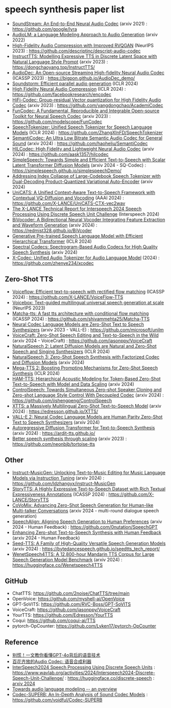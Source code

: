 # speech synthesis paper list

- [SoundStream: An End-to-End Neural Audio Codec](https://arxiv.org/abs/2107.03312) (arxiv 2021) : https://github.com/google/lyra
- [AudioLM: a Language Modeling Approach to Audio Generation](https://arxiv.org/abs/2209.03143v2) (arxiv 2022)
- [High-Fidelity Audio Compression with Improved RVQGAN](https://openreview.net/forum?id=qjnl1QUnFA) (NeurIPS 2023) : https://github.com/descriptinc/descript-audio-codec
- [InstructTTS: Modelling Expressive TTS in Discrete Latent Space with Natural Language Style Prompt](https://arxiv.org/abs/2301.13662v2) (arxiv 2023) : https://dongchaoyang.top/InstructTTS/
- [AudioDec: An Open-source Streaming High-fidelity Neural Audio Codec](https://arxiv.org/abs/2305.16608) (ICASSP 2023) : https://bigpon.github.io/AudioDec_demo/
- [Soundstorm: Efficient parallel audio generation](https://openreview.net/forum?id=KknWbD5j95) (ICLR 2024)
- [High Fidelity Neural Audio Compression](https://openreview.net/forum?id=ivCd8z8zR2) (ICLR 2024) : https://github.com/facebookresearch/encodec
- [HiFi-Codec: Group-residual Vector quantization for High Fidelity Audio Codec](https://arxiv.org/abs/2305.02765v2) (arxiv 2023) : https://github.com/yangdongchao/AcademiCodec
- [FunCodec: A Fundamental, Reproducible and Integrable Open-source Toolkit for Neural Speech Codec](https://arxiv.org/abs/2309.07405v2) (arxiv 2023) : https://github.com/modelscope/FunCodec
- [SpeechTokenizer: Unified Speech Tokenizer for Speech Language Models](https://openreview.net/forum?id=AF9Q8Vip84) (ICLR 2024) : https://github.com/ZhangXInFD/SpeechTokenizer
- [SemantiCodec: An Ultra Low Bitrate Semantic Audio Codec for General Sound](https://arxiv.org/abs/2405.00233) (arxiv 2024) : https://github.com/haoheliu/SemantiCodec
- [HILCodec: High Fidelity and Lightweight Neural Audio Codec](https://arxiv.org/abs/2405.04752) (arxiv 2024) : https://github.com/aask1357/hilcodec
- [SimpleSpeech: Towards Simple and Efficient Text-to-Speech with Scalar Latent Transformer Diffusion Models](https://arxiv.org/abs/2406.02328v2) (arxiv 2024 - SQ-Codec) : https://simplespeech.github.io/simplespeechDemo/
- [Addressing Index Collapse of Large-Codebook Speech Tokenizer with Dual-Decoding Product-Quantized Variational Auto-Encoder](https://arxiv.org/abs/2406.02940) (arxiv 2024)
- [UniCATS: A Unified Context-Aware Text-to-Speech Framework with Contextual VQ-Diffusion and Vocoding](https://arxiv.org/abs/2306.07547v6) (AAAI 2024) : https://github.com/X-LANCE/UniCATS-CTX-vec2wav
- [The X-LANCE Technical Report for Interspeech 2024 Speech Processing Using Discrete Speech Unit Challenge](https://arxiv.org/abs/2404.06079v2) (Interspeech 2024)
- [BiVocoder: A Bidirectional Neural Vocoder Integrating Feature Extraction and Waveform Generation](https://arxiv.org/abs/2406.02162) (arxiv 2024) : https://redmist328.github.io/BiVcoder
- [Generative Pre-trained Speech Language Model with Efficient Hierarchical Transformer](https://openreview.net/forum?id=TJNCnkDRkY) (ICLR 2024)
- [Spectral Codecs: Spectrogram-Based Audio Codecs for High Quality Speech Synthesis](https://arxiv.org/abs/2406.05298) (arxiv 2024)
- [X-Codec: Unified Audio Tokenizer for Audio Language Model]() (2024) : https://github.com/zhenye234/xcodec

## Zero-Shot TTS

- [Voiceflow: Efficient text-to-speech with rectified flow matching](https://arxiv.org/abs/2309.05027v2) (ICASSP 2024) : https://github.com/X-LANCE/VoiceFlow-TTS
- [Voicebox: Text-guided multilingual universal speech generation at scale](https://openreview.net/forum?id=gzCS252hCO) (NeurIPS 2023)
- [Matcha-tts: A fast tts architecture with conditional flow matching](https://arxiv.org/abs/2309.03199v2) (ICASSP 2024) : https://github.com/shivammehta25/Matcha-TTS
- [Neural Codec Language Models are Zero-Shot Text to Speech Synthesizers](https://arxiv.org/abs/2301.02111v1) (arxiv 2023 - VALL-E) : https://github.com/microsoft/unilm
- [VoiceCraft: Zero-Shot Speech Editing and Text-to-Speech in the Wild](https://arxiv.org/abs/2403.16973v2) (arxiv 2024 - VoiceCraft) : https://github.com/jasonppy/VoiceCraft
- [NaturalSpeech 2: Latent Diffusion Models are Natural and Zero-Shot Speech and Singing Synthesizers](https://openreview.net/forum?id=Rc7dAwVL3v) (ICLR 2024)
- [NaturalSpeech 3: Zero-Shot Speech Synthesis with Factorized Codec and Diffusion Models](https://arxiv.org/abs/2403.03100v3) (arxiv 2024)
- [Mega-TTS 2: Boosting Prompting Mechanisms for Zero-Shot Speech Synthesis](https://openreview.net/forum?id=mvMI3N4AvD) (ICLR 2024)
- [HAM-TTS: Hierarchical Acoustic Modeling for Token-Based Zero-Shot Text-to-Speech with Model and Data Scaling](https://arxiv.org/abs/2403.05989) (arxiv 2024)
- [ControlSpeech: Towards Simultaneous Zero-shot Speaker Cloning and Zero-shot Language Style Control With Decoupled Codec](https://arxiv.org/abs/2406.01205) (arxiv 2024) : https://github.com/jishengpeng/ControlSpeech
- [XTTS: a Massively Multilingual Zero-Shot Text-to-Speech Model](https://arxiv.org/abs/2406.04904) (arxiv 2024) : https://edresson.github.io/XTTS/
- [VALL-E 2: Neural Codec Language Models are Human Parity Zero-Shot Text to Speech Synthesizers](https://arxiv.org/abs/2406.05370) (arxiv 2024)
- [Autoregressive Diffusion Transformer for Text-to-Speech Synthesis](https://www.arxiv.org/abs/2406.05551) (arxiv 2024) : https://ardit-tts.github.io/
- [Better speech synthesis through scaling](https://arxiv.org/abs/2305.07243) (arxiv 2023) : https://github.com/neonbjb/tortoise-tts

## Other

- [Instruct-MusicGen: Unlocking Text-to-Music Editing for Music Language Models via Instruction Tuning](https://arxiv.org/abs/2405.18386v2) (arxiv 2024) : https://github.com/ldzhangyx/instruct-MusicGen
- [StoryTTS: A Highly Expressive Text-to-Speech Dataset with Rich Textual Expressiveness Annotations](https://arxiv.org/abs/2404.14946) (ICASSP 2024) : https://github.com/X-LANCE/StoryTTS
- [CoVoMix: Advancing Zero-Shot Speech Generation for Human-like Multi-talker Conversations](https://arxiv.org/abs/2404.06690) (arxiv 2024 - multi-round dialogue speech generation)
- [SpeechAlign: Aligning Speech Generation to Human Preferences](https://arxiv.org/abs/2404.05600) (arxiv 2024 - Human Feedback) : https://github.com/0nutation/SpeechGPT
- [Enhancing Zero-shot Text-to-Speech Synthesis with Human Feedback](https://www.arxiv.org/abs/2406.00654) (arxiv 2024 - Human Feedback)
- [Seed-TTS: A Family of High-Quality Versatile Speech Generation Models](https://arxiv.org/abs/2406.02430) (arxiv 2024) : https://bytedancespeech.github.io/seedtts_tech_report/
- [WenetSpeech4TTS: A 12,800-hour Mandarin TTS Corpus for Large Speech Generation Model Benchmark](https://arxiv.org/abs/2406.05763v2) (arxiv 2024) : https://huggingface.co/Wenetspeech4TTS

## GitHub

- ChatTTS: https://github.com/2noise/ChatTTS/tree/main
- OpenVoice: https://github.com/myshell-ai/OpenVoice
- GPT-SoVITS: https://github.com/RVC-Boss/GPT-SoVITS
- VoiceCraft: https://github.com/jasonppy/VoiceCraft
- YourTTS: https://github.com/Edresson/YourTTS
- Coqui: https://github.com/coqui-ai/TTS
- pytorch-OpCounter: https://github.com/Lyken17/pytorch-OpCounter

## Reference

- [别慌！一文教你看懂GPT-4o背后的语音技术](https://zhuanlan.zhihu.com/p/698725358)
- [百花齐放的Audio Codec: 语音合成利器](https://zhuanlan.zhihu.com/p/696434090)
- [InterSpeech2024 Speech Processing Using Discrete Speech Units](https://interspeech2024.org/special-sessions-challenges/) : https://www.wavlab.org/activities/2024/Interspeech2024-Discrete-Speech-Unit-Challenge/ : https://huggingface.co/discrete-speech : [arxiv 2024](https://arxiv.org/abs/2406.07725)
- [Towards audio language modeling -- an overview](https://arxiv.org/abs/2402.13236)
- [Codec-SUPERB: An In-Depth Analysis of Sound Codec Models](https://arxiv.org/abs/2402.13071v2) : https://github.com/voidful/Codec-SUPERB



